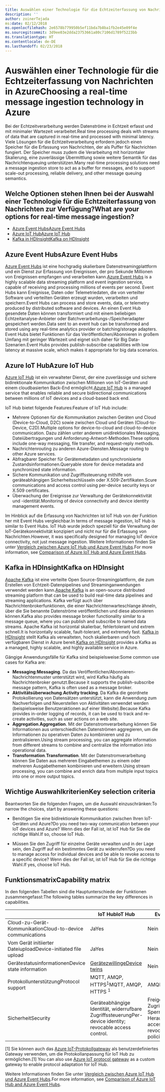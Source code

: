```yaml
---
title: Auswählen einer Technologie für die Echtzeiterfassung von Nachrichten
description: ''
author: zoinerTejada
ms:date: 02/12/2018
ms.openlocfilehash: 2e6578b779950b5ef11bda7b8ba1fb2e45e09f4e
ms.sourcegitcommit: 3d9ee03e2dda23753661a80c7106d1789f5223bb
ms.translationtype: HT
ms.contentlocale: de-DE
ms.lasthandoff: 02/23/2018
---
```

# <a name="choosing-a-real-time-message-ingestion-technology-in-azure"></a><span data-ttu-id="d0406-102">Auswählen einer Technologie für die Echtzeiterfassung von Nachrichten in Azure</span><span class="sxs-lookup"><span data-stu-id="d0406-102">Choosing a real-time message ingestion technology in Azure</span></span>

<span data-ttu-id="d0406-103">Bei der Echtzeitverarbeitung werden Datenströme in Echtzeit erfasst und mit minimaler Wartezeit verarbeitet.</span><span class="sxs-lookup"><span data-stu-id="d0406-103">Real time processing deals with streams of data that are captured in real-time and processed with minimal latency.</span></span> <span data-ttu-id="d0406-104">Viele Lösungen für die Echtzeitverarbeitung erfordern jedoch einen Speicher für die Erfassung von Nachrichten, der als Puffer für Nachrichten fungiert. Der Speicher muss zudem die Verarbeitung mit horizontaler Skalierung, eine zuverlässige Übermittlung sowie weitere Semantik für das Nachrichtenqueuing unterstützen.</span><span class="sxs-lookup"><span data-stu-id="d0406-104">Many real-time processing solutions need a message ingestion store to act as a buffer for messages, and to support scale-out processing, reliable delivery, and other message queuing semantics.</span></span> 

## <a name="what-are-your-options-for-real-time-message-ingestion"></a><span data-ttu-id="d0406-105">Welche Optionen stehen Ihnen bei der Auswahl einer Technologie für die Echtzeiterfassung von Nachrichten zur Verfügung?</span><span class="sxs-lookup"><span data-stu-id="d0406-105">What are your options for real-time message ingestion?</span></span>

- [<span data-ttu-id="d0406-106">Azure Event Hubs</span><span class="sxs-lookup"><span data-stu-id="d0406-106">Azure Event Hubs</span></span>](/azure/event-hubs/)
- [<span data-ttu-id="d0406-107">Azure IoT Hub</span><span class="sxs-lookup"><span data-stu-id="d0406-107">Azure IoT Hub</span></span>](/azure/iot-hub/)
- [<span data-ttu-id="d0406-108">Kafka in HDInsight</span><span class="sxs-lookup"><span data-stu-id="d0406-108">Kafka on HDInsight</span></span>](/azure/hdinsight/kafka/apache-kafka-get-started)

## <a name="azure-event-hubs"></a><span data-ttu-id="d0406-109">Azure Event Hubs</span><span class="sxs-lookup"><span data-stu-id="d0406-109">Azure Event Hubs</span></span>

<span data-ttu-id="d0406-110">[Azure Event Hubs](/azure/event-hubs/) ist eine hochgradig skalierbare Datenstreamingplattform und ein Dienst zur Erfassung von Ereignissen, der pro Sekunde Millionen von Ereignissen empfangen und verarbeiten kann.</span><span class="sxs-lookup"><span data-stu-id="d0406-110">[Azure Event Hubs](/azure/event-hubs/) is a highly scalable data streaming platform and event ingestion service, capable of receiving and processing millions of events per second.</span></span> <span data-ttu-id="d0406-111">Event Hubs kann Ereignisse, Daten oder Telemetriedaten, die von verteilter Software und verteilten Geräten erzeugt wurden, verarbeiten und speichern.</span><span class="sxs-lookup"><span data-stu-id="d0406-111">Event Hubs can process and store events, data, or telemetry produced by distributed software and devices.</span></span> <span data-ttu-id="d0406-112">An einen Event Hub gesendete Daten können transformiert und mit einem beliebigen Echtzeitanalyse-Anbieter oder Batchverarbeitungs-/Speicheradapter gespeichert werden.</span><span class="sxs-lookup"><span data-stu-id="d0406-112">Data sent to an event hub can be transformed and stored using any real-time analytics provider or batching/storage adapters.</span></span> <span data-ttu-id="d0406-113">Event Hubs bietet Funktionen für das Veröffentlichen/Abonnieren in großem Umfang mit geringer Wartezeit und eignet sich daher für Big Data-Szenarien.</span><span class="sxs-lookup"><span data-stu-id="d0406-113">Event Hubs provides publish-subscribe capabilities with low latency at massive scale, which makes it appropriate for big data scenarios.</span></span>

## <a name="azure-iot-hub"></a><span data-ttu-id="d0406-114">Azure IoT Hub</span><span class="sxs-lookup"><span data-stu-id="d0406-114">Azure IoT Hub</span></span>

<span data-ttu-id="d0406-115">[Azure IoT Hub](/azure/iot-hub/) ist ein verwalteter Dienst, der eine zuverlässige und sichere bidirektionale Kommunikation zwischen Millionen von IoT-Geräten und einem cloudbasierten Back-End ermöglicht.</span><span class="sxs-lookup"><span data-stu-id="d0406-115">[Azure IoT Hub](/azure/iot-hub/) is a managed service that enables reliable and secure bidirectional communications between millions of IoT devices and a cloud-based back end.</span></span>

<span data-ttu-id="d0406-116">IoT Hub bietet folgende Features:</span><span class="sxs-lookup"><span data-stu-id="d0406-116">Feature of IoT Hub include:</span></span>

* <span data-ttu-id="d0406-117">Mehrere Optionen für die Kommunikation zwischen Geräten und Cloud (Device-to-Cloud, D2C) sowie zwischen Cloud und Geräten (Cloud-to-Device, C2D).</span><span class="sxs-lookup"><span data-stu-id="d0406-117">Multiple options for device-to-cloud and cloud-to-device communication.</span></span> <span data-ttu-id="d0406-118">Dazu zählen unter anderem unidirektionales Messaging, Dateiübertragungen und Anforderung-Antwort-Methoden.</span><span class="sxs-lookup"><span data-stu-id="d0406-118">These options include one-way messaging, file transfer, and request-reply methods.</span></span>
* <span data-ttu-id="d0406-119">Nachrichtenrouting zu anderen Azure-Diensten.</span><span class="sxs-lookup"><span data-stu-id="d0406-119">Message routing to other Azure services.</span></span>
* <span data-ttu-id="d0406-120">Abfragbarer Speicher für Gerätemetadaten und synchronisierte Zustandsinformationen.</span><span class="sxs-lookup"><span data-stu-id="d0406-120">Queryable store for device metadata and synchronized state information.</span></span>
* <span data-ttu-id="d0406-121">Sichere Kommunikation und Zugriffssteuerung mithilfe von geräteabhängigen Sicherheitsschlüsseln oder X.509-Zertifikaten.</span><span class="sxs-lookup"><span data-stu-id="d0406-121">Scure communications and access control using per-device security keys or X.509 certificates.</span></span>
* <span data-ttu-id="d0406-122">Überwachung der Ereignisse zur Verwaltung der Gerätekonnektivität und -identität.</span><span class="sxs-lookup"><span data-stu-id="d0406-122">Monitoring of device connectivity and device identity management events.</span></span>

<span data-ttu-id="d0406-123">Im Hinblick auf die Erfassung von Nachrichten ist IoT Hub von der Funktion her mit Event Hubs vergleichbar.</span><span class="sxs-lookup"><span data-stu-id="d0406-123">In terms of message ingestion, IoT Hub is similar to Event Hubs.</span></span> <span data-ttu-id="d0406-124">IoT Hub wurde jedoch speziell für die Verwaltung der IoT-Gerätekonnektivität konzipiert und nicht nur für die Erfassung von Nachrichten.</span><span class="sxs-lookup"><span data-stu-id="d0406-124">However, it was specifically designed for managing IoT device connectivity, not just message ingestion.</span></span> <span data-ttu-id="d0406-125">Weitere Informationen finden Sie unter [Vergleich zwischen Azure IoT Hub und Azure Event Hubs](/azure/iot-hub/iot-hub-compare-event-hubs).</span><span class="sxs-lookup"><span data-stu-id="d0406-125">For more information, see [Comparison of Azure IoT Hub and Azure Event Hubs](/azure/iot-hub/iot-hub-compare-event-hubs).</span></span> 

## <a name="kafka-on-hdinsight"></a><span data-ttu-id="d0406-126">Kafka in HDInsight</span><span class="sxs-lookup"><span data-stu-id="d0406-126">Kafka on HDInsight</span></span>

<span data-ttu-id="d0406-127">[Apache Kafka](https://kafka.apache.org/) ist eine verteilte Open Source-Streamingplattform, die zum Erstellen von Echtzeit-Datenpipelines und Streaminganwendungen verwendet werden kann.</span><span class="sxs-lookup"><span data-stu-id="d0406-127">[Apache Kafka](https://kafka.apache.org/) is an open-source distributed streaming platform that can be used to build real-time data pipelines and streaming applications.</span></span> <span data-ttu-id="d0406-128">Kafka verfügt auch über Nachrichtenbrokerfunktionen, die einer Nachrichtenwarteschlange ähneln, über die Sie benannte Datenströme veröffentlichen und diese abonnieren können.</span><span class="sxs-lookup"><span data-stu-id="d0406-128">Kafka also provides message broker functionality similar to a message queue, where you can publish and subscribe to named data streams.</span></span> <span data-ttu-id="d0406-129">Apache Kafka ist horizontal skalierbar, fehlertolerant und extrem schnell.</span><span class="sxs-lookup"><span data-stu-id="d0406-129">It is horizontally scalable, fault-tolerant, and extremely fast.</span></span> <span data-ttu-id="d0406-130">[Kafka in HDInsight](/azure/hdinsight/kafka/apache-kafka-get-started) stellt Kafka als verwalteten, hoch skalierbaren und hoch verfügbaren Dienst in Azure bereit.</span><span class="sxs-lookup"><span data-stu-id="d0406-130">[Kafka on HDInsight](/azure/hdinsight/kafka/apache-kafka-get-started) provides a Kafka as a managed, highly scalable, and highly available service in Azure.</span></span> 

<span data-ttu-id="d0406-131">Gängige Anwendungsfälle für Kafka sind beispielsweise:</span><span class="sxs-lookup"><span data-stu-id="d0406-131">Some common use cases for Kafka are:</span></span>

* <span data-ttu-id="d0406-132">**Messaging**:</span><span class="sxs-lookup"><span data-stu-id="d0406-132">**Messaging**.</span></span> <span data-ttu-id="d0406-133">Da das Veröffentlichen/Abonnieren-Nachrichtenmuster unterstützt wird, wird Kafka häufig als Nachrichtenbroker genutzt.</span><span class="sxs-lookup"><span data-stu-id="d0406-133">Because it supports the publish-subscribe message pattern, Kafka is often used as a message broker.</span></span>
* <span data-ttu-id="d0406-134">**Aktivitätsüberwachung**.</span><span class="sxs-lookup"><span data-stu-id="d0406-134">**Activity tracking**.</span></span> <span data-ttu-id="d0406-135">Da Kafka die geordnete Protokollierung von Datensätzen unterstützt, kann die Anwendung zum Nachverfolgen und Neuerstellen von Aktivitäten verwendet werden (beispielsweise Benutzeraktionen auf einer Website).</span><span class="sxs-lookup"><span data-stu-id="d0406-135">Because Kafka provides in-order logging of records, it can be used to track and re-create activities, such as user actions on a web site.</span></span>
* <span data-ttu-id="d0406-136">**Aggregation**.</span><span class="sxs-lookup"><span data-stu-id="d0406-136">**Aggregation**.</span></span> <span data-ttu-id="d0406-137">Mit der Datenstromverarbeitung können Sie Informationen aus unterschiedlichen Datenströmen aggregieren, um die Informationen zu operativen Daten zu kombinieren und zu zentralisieren.</span><span class="sxs-lookup"><span data-stu-id="d0406-137">Using stream processing, you can aggregate information from different streams to combine and centralize the information into operational data.</span></span>
* <span data-ttu-id="d0406-138">**Transformation**.</span><span class="sxs-lookup"><span data-stu-id="d0406-138">**Transformation**.</span></span> <span data-ttu-id="d0406-139">Mit der Datenstromverarbeitung können Sie Daten aus mehreren Eingabethemen zu einem oder mehreren Ausgabethemen kombinieren und erweitern.</span><span class="sxs-lookup"><span data-stu-id="d0406-139">Using stream processing, you can combine and enrich data from multiple input topics into one or more output topics.</span></span>

## <a name="key-selection-criteria"></a><span data-ttu-id="d0406-140">Wichtige Auswahlkriterien</span><span class="sxs-lookup"><span data-stu-id="d0406-140">Key selection criteria</span></span>

<span data-ttu-id="d0406-141">Beantworten Sie die folgenden Fragen, um die Auswahl einzuschränken:</span><span class="sxs-lookup"><span data-stu-id="d0406-141">To narrow the choices, start by answering these questions:</span></span>

- <span data-ttu-id="d0406-142">Benötigen Sie eine bidirektionale Kommunikation zwischen Ihren IoT-Geräten und Azure?</span><span class="sxs-lookup"><span data-stu-id="d0406-142">Do you need two-way communication between your IoT devices and Azure?</span></span> <span data-ttu-id="d0406-143">Wenn dies der Fall ist, ist IoT Hub für Sie die richtige Wahl.</span><span class="sxs-lookup"><span data-stu-id="d0406-143">If so, choose IoT Hub.</span></span>

- <span data-ttu-id="d0406-144">Müssen Sie den Zugriff für einzelne Geräte verwalten und in der Lage sein, den Zugriff auf ein bestimmtes Gerät zu widerrufen?</span><span class="sxs-lookup"><span data-stu-id="d0406-144">Do you need to manage access for individual devices and be able to revoke access to a specific device?</span></span> <span data-ttu-id="d0406-145">Wenn dies der Fall ist, ist IoT Hub für Sie die richtige Wahl.</span><span class="sxs-lookup"><span data-stu-id="d0406-145">If yes, choose IoT Hub.</span></span>

## <a name="capability-matrix"></a><span data-ttu-id="d0406-146">Funktionsmatrix</span><span class="sxs-lookup"><span data-stu-id="d0406-146">Capability matrix</span></span>

<span data-ttu-id="d0406-147">In den folgenden Tabellen sind die Hauptunterschiede der Funktionen zusammengefasst:</span><span class="sxs-lookup"><span data-stu-id="d0406-147">The following tables summarize the key differences in capabilities.</span></span> 

| | <span data-ttu-id="d0406-148">IoT Hub</span><span class="sxs-lookup"><span data-stu-id="d0406-148">IoT Hub</span></span> | <span data-ttu-id="d0406-149">Event Hubs</span><span class="sxs-lookup"><span data-stu-id="d0406-149">Event Hubs</span></span> | <span data-ttu-id="d0406-150">Kafka in HDInsight</span><span class="sxs-lookup"><span data-stu-id="d0406-150">Kafka on HDInsight</span></span> |
| --- | --- | --- | --- |
| <span data-ttu-id="d0406-151">Cloud-zu-Gerät-Kommunikation</span><span class="sxs-lookup"><span data-stu-id="d0406-151">Cloud-to-device communications</span></span> | <span data-ttu-id="d0406-152">Ja</span><span class="sxs-lookup"><span data-stu-id="d0406-152">Yes</span></span> | <span data-ttu-id="d0406-153">Nein </span><span class="sxs-lookup"><span data-stu-id="d0406-153">No</span></span> | <span data-ttu-id="d0406-154">Nein </span><span class="sxs-lookup"><span data-stu-id="d0406-154">No</span></span> |
| <span data-ttu-id="d0406-155">Vom Gerät initiierter Dateiupload</span><span class="sxs-lookup"><span data-stu-id="d0406-155">Device-initiated file upload</span></span> | <span data-ttu-id="d0406-156">Ja</span><span class="sxs-lookup"><span data-stu-id="d0406-156">Yes</span></span> | <span data-ttu-id="d0406-157">Nein </span><span class="sxs-lookup"><span data-stu-id="d0406-157">No</span></span> | <span data-ttu-id="d0406-158">Nein </span><span class="sxs-lookup"><span data-stu-id="d0406-158">No</span></span> |
| <span data-ttu-id="d0406-159">Gerätestatusinformationen</span><span class="sxs-lookup"><span data-stu-id="d0406-159">Device state information</span></span> | [<span data-ttu-id="d0406-160">Gerätezwillinge</span><span class="sxs-lookup"><span data-stu-id="d0406-160">Device twins</span></span>](/azure/iot-hub/iot-hub-devguide-device-twins) | <span data-ttu-id="d0406-161">Nein </span><span class="sxs-lookup"><span data-stu-id="d0406-161">No</span></span> | <span data-ttu-id="d0406-162">Nein </span><span class="sxs-lookup"><span data-stu-id="d0406-162">No</span></span> |
| <span data-ttu-id="d0406-163">Protokollunterstützung</span><span class="sxs-lookup"><span data-stu-id="d0406-163">Protocol support</span></span> | <span data-ttu-id="d0406-164">MQTT, AMQP, HTTPS<sup>1</sup></span><span class="sxs-lookup"><span data-stu-id="d0406-164">MQTT, AMQP, HTTPS <sup>1</sup></span></span> | <span data-ttu-id="d0406-165">AMQP, HTTPS</span><span class="sxs-lookup"><span data-stu-id="d0406-165">AMQP, HTTPS</span></span> | [<span data-ttu-id="d0406-166">Kafka-Protokoll</span><span class="sxs-lookup"><span data-stu-id="d0406-166">Kafka Protocol</span></span>](https://cwiki.apache.org/confluence/display/KAFKA/A+Guide+To+The+Kafka+Protocol) |
| <span data-ttu-id="d0406-167">Sicherheit</span><span class="sxs-lookup"><span data-stu-id="d0406-167">Security</span></span> | <span data-ttu-id="d0406-168">Geräteabhängige Identität, widerrufbare Zugriffssteuerung</span><span class="sxs-lookup"><span data-stu-id="d0406-168">Per-device identity; revocable access control.</span></span> | <span data-ttu-id="d0406-169">Freigegebene Zugriffsrichtlinien, begrenzte Sperrung über Herausgeberrichtlinien</span><span class="sxs-lookup"><span data-stu-id="d0406-169">Shared access policies; limited revocation through publisher policies.</span></span> | <span data-ttu-id="d0406-170">Authentifizierung mit SASL, austauschbare Autorisierung, Unterstützung der Integration in externe Authentifizierungsdienste</span><span class="sxs-lookup"><span data-stu-id="d0406-170">Authentication using SASL; pluggable authorization; integration with external authentication services supported.</span></span> |

<span data-ttu-id="d0406-171">[1] Sie können auch das [Azure IoT-Protokollgateway](/azure/iot-hub/iot-hub-protocol-gateway) als benutzerdefiniertes Gateway verwenden, um die Protokollanpassung für IoT Hub zu ermöglichen.</span><span class="sxs-lookup"><span data-stu-id="d0406-171">[1] You can also use [Azure IoT protocol gateway](/azure/iot-hub/iot-hub-protocol-gateway) as a custom gateway to enable protocol adaptation for IoT Hub.</span></span>

<span data-ttu-id="d0406-172">Weitere Informationen finden Sie unter [Vergleich zwischen Azure IoT Hub und Azure Event Hubs](/azure/iot-hub/iot-hub-compare-event-hubs).</span><span class="sxs-lookup"><span data-stu-id="d0406-172">For more information, see [Comparison of Azure IoT Hub and Azure Event Hubs](/azure/iot-hub/iot-hub-compare-event-hubs).</span></span>
